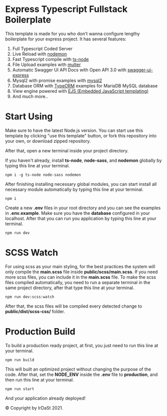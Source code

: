 # Express Typescript Fullstack Boilerplate

This template is made for you who don't wanna configure lengthy boilerplate for your express project.
It has several features:

1. Full Typescript Coded Server
2. Live Reload with [nodemon](https://www.npmjs.com/package/nodemon)
3. Fast Typescript compile with [ts-node](https://www.npmjs.com/package/ts-node)
4. File Upload examples with [multer](https://www.npmjs.com/package/multer)
5. Automatic Swagger UI API Docs with Open API 3.0 with [swagger-ui-express](https://www.npmjs.com/package/swagger-ui-express)
6. Mysql2 with promise examples with [mysql2](https://www.npmjs.com/package/mysql2)
7. Database ORM with [TypeORM](https://typeorm.io/#/) examples for MariaDB MySQL database
8. View engine powered with [EJS (Embedded JavaScript templating)](https://ejs.co)
9. And much more..

# Start Using

Make sure to have the latest Node.js version. You can start use this template by clicking "use this template" button, or fork this repository into your own, or download zipped repository.

After that, open a new terminal inside your project directory.

If you haven't already, install **ts-node**, **node-sass**, and **nodemon** globally by typing this line at your terminal.

    npm i -g ts-node node-sass nodemon

After finishing installing necessary global modules, you can start install all necessary module automatically by typing this line at your terminal.

    npm i

Create a new **.env** files in your root directory and you can see the examples in **.env.example**. Make sure you have the **database** configured in your localhost. After that you can run you application by typing this line at your terminal.

    npm run dev

# SCSS Watch

For using scss as your main styling, for the best practices the system will only compile the **main.scss** file inside **public/scss/main.scss**. If you need more scss files, you can include it in the **main.scss** file. To make the scss files compiled automatically, you need to run a separate terminal in the same project directory, after that type this line at your terminal.

    npm run dev:scss:watch

After that, the scss files will be compiled every detected change to **public/dist/scss-css/** folder.

# Production Build

To build a production ready project, at first, you just need to run this line at your terminal.

    npm run build

This will built an optimized project without changing the purpose of the code. After that, set the **NODE_ENV** inside the **.env** file to **production**, and then run this line at your terminal.

    npm run start

And your application already deployed!

© Copyright by IrDaSt 2021.
